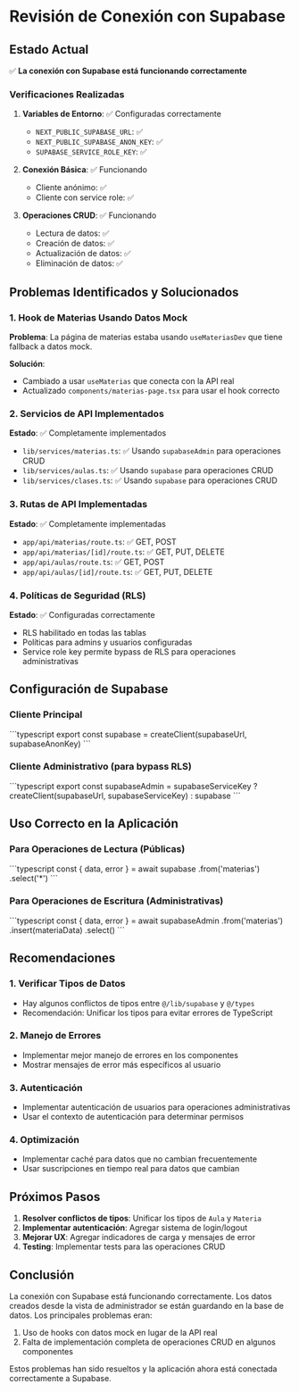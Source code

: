 # Revisión de Conexión con Supabase

## Estado Actual

✅ **La conexión con Supabase está funcionando correctamente**

### Verificaciones Realizadas

1. **Variables de Entorno**: ✅ Configuradas correctamente
   - `NEXT_PUBLIC_SUPABASE_URL`: ✅
   - `NEXT_PUBLIC_SUPABASE_ANON_KEY`: ✅
   - `SUPABASE_SERVICE_ROLE_KEY`: ✅

2. **Conexión Básica**: ✅ Funcionando
   - Cliente anónimo: ✅
   - Cliente con service role: ✅

3. **Operaciones CRUD**: ✅ Funcionando
   - Lectura de datos: ✅
   - Creación de datos: ✅
   - Actualización de datos: ✅
   - Eliminación de datos: ✅

## Problemas Identificados y Solucionados

### 1. Hook de Materias Usando Datos Mock

**Problema**: La página de materias estaba usando `useMateriasDev` que tiene fallback a datos mock.

**Solución**: 
- Cambiado a usar `useMaterias` que conecta con la API real
- Actualizado `components/materias-page.tsx` para usar el hook correcto

### 2. Servicios de API Implementados

**Estado**: ✅ Completamente implementados
- `lib/services/materias.ts`: ✅ Usando `supabaseAdmin` para operaciones CRUD
- `lib/services/aulas.ts`: ✅ Usando `supabase` para operaciones CRUD
- `lib/services/clases.ts`: ✅ Usando `supabase` para operaciones CRUD

### 3. Rutas de API Implementadas

**Estado**: ✅ Completamente implementadas
- `app/api/materias/route.ts`: ✅ GET, POST
- `app/api/materias/[id]/route.ts`: ✅ GET, PUT, DELETE
- `app/api/aulas/route.ts`: ✅ GET, POST
- `app/api/aulas/[id]/route.ts`: ✅ GET, PUT, DELETE

### 4. Políticas de Seguridad (RLS)

**Estado**: ✅ Configuradas correctamente
- RLS habilitado en todas las tablas
- Políticas para admins y usuarios configuradas
- Service role key permite bypass de RLS para operaciones administrativas

## Configuración de Supabase

### Cliente Principal
\`\`\`typescript
export const supabase = createClient(supabaseUrl, supabaseAnonKey)
\`\`\`

### Cliente Administrativo (para bypass RLS)
\`\`\`typescript
export const supabaseAdmin = supabaseServiceKey 
  ? createClient(supabaseUrl, supabaseServiceKey)
  : supabase
\`\`\`

## Uso Correcto en la Aplicación

### Para Operaciones de Lectura (Públicas)
\`\`\`typescript
const { data, error } = await supabase
  .from('materias')
  .select('*')
\`\`\`

### Para Operaciones de Escritura (Administrativas)
\`\`\`typescript
const { data, error } = await supabaseAdmin
  .from('materias')
  .insert(materiaData)
  .select()
\`\`\`

## Recomendaciones

### 1. Verificar Tipos de Datos
- Hay algunos conflictos de tipos entre `@/lib/supabase` y `@/types`
- Recomendación: Unificar los tipos para evitar errores de TypeScript

### 2. Manejo de Errores
- Implementar mejor manejo de errores en los componentes
- Mostrar mensajes de error más específicos al usuario

### 3. Autenticación
- Implementar autenticación de usuarios para operaciones administrativas
- Usar el contexto de autenticación para determinar permisos

### 4. Optimización
- Implementar caché para datos que no cambian frecuentemente
- Usar suscripciones en tiempo real para datos que cambian

## Próximos Pasos

1. **Resolver conflictos de tipos**: Unificar los tipos de `Aula` y `Materia`
2. **Implementar autenticación**: Agregar sistema de login/logout
3. **Mejorar UX**: Agregar indicadores de carga y mensajes de error
4. **Testing**: Implementar tests para las operaciones CRUD

## Conclusión

La conexión con Supabase está funcionando correctamente. Los datos creados desde la vista de administrador se están guardando en la base de datos. Los principales problemas eran:

1. Uso de hooks con datos mock en lugar de la API real
2. Falta de implementación completa de operaciones CRUD en algunos componentes

Estos problemas han sido resueltos y la aplicación ahora está conectada correctamente a Supabase.

